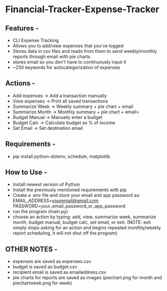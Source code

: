 # Financial-Tracker-Expense-Tracker


## Features -
- CLI Expense Tracking 
- Allows you to add/view expenses that you've logged
- Stores data in csv files and reads from them to send weekly/monthly reports through email with pie charts
- stores email so you don't have to continuously input it
- ~250 keywords for autocategorization of expenses

## Actions -
- Add expenses → Add a transaction manually
- View expenses → Print all saved transactions
- Summarize Week → Weekly summary + pie chart + email
- Summarize Month → Monthly summary + pie chart + email=
- Budget Manual → Manually enter a budget
- Budget Calc → Calculate budget as % of income
- Set Email → Set destination email


## Requirements - 
- pip install python-dotenv, schedule, matplotlib


## How to Use - 
- Install newest version of Python
- Install the previously mentioned requirements with pip
- Create a .env file and store your email and app password as:
  EMAIL_ADDRESS=youremail@gmail.com
  PASSWORD=your_email_password_or_app_password
- run the program (main.py)
- choose an action by typing: add, view, summarize week, summarize month, budget manual, budget calc, set email, or exit. (NOTE: exit simply stops asking for an action and begins repeated monthly/weekly report scheduling, it will not shut off the program)


## OTHER NOTES -
- expenses are saved as expenses.csv
- budget is saved as budget.csv
- recipient email is saved as emailaddress.csv
- pie charts for reports are saved as images (piechart.png for month and piechartweek.png for week)
